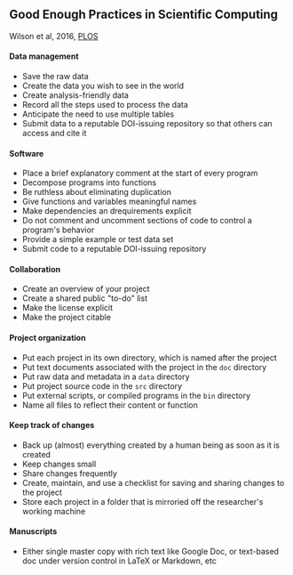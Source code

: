 ## Good Enough Practices in Scientific Computing
Wilson et al, 2016, [PLOS](https://arxiv.org/pdf/1609.00037.pdf)

#### Data management
- Save the raw data
- Create the data you wish to see in the world
- Create analysis-friendly data
- Record all the steps used to process the data
- Anticipate the need to use multiple tables
- Submit data to a reputable DOI-issuing repository so that others can access and cite it

#### Software
- Place a brief explanatory comment at the start of every program
- Decompose programs into functions
- Be ruthless about eliminating duplication
- Give functions and variables meaningful names
- Make dependencies an drequirements explicit
- Do not comment and uncomment sections of code to control a program's behavior
- Provide a simple example or test data set
- Submit code to a reputable DOI-issuing repository

#### Collaboration
- Create an overview of your project
- Create a shared public "to-do" list
- Make the license explicit
- Make the project citable

#### Project organization
- Put each project in its own directory, which is named after the project
- Put text documents associated with the project in the ``doc`` directory
- Put raw data and metadata in a ``data`` directory
- Put project source code in the ``src`` directory
- Put external scripts, or compiled programs in the ``bin`` directory
- Name all files to reflect their content or function

#### Keep track of changes
- Back up (almost) everything created by a human being as soon as it is created
- Keep changes small
- Share changes frequently
- Create, maintain, and use a checklist for saving and sharing changes to the project
- Store each project in a folder that is mirroried off the researcher's working machine

#### Manuscripts
- Either single master copy with rich text like Google Doc, or text-based doc under version control in LaTeX or Markdown, etc
